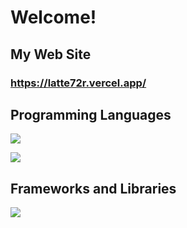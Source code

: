 # Welcome!  
## My Web Site
### https://latte72r.vercel.app/  

## Programming Languages  
![](https://skillicons.dev/icons?i=python,c,cpp,js,typescript,html,css)  

![](https://github-readme-stats.vercel.app/api/top-langs?username=latte72r&locale=en&layout=compact)

## Frameworks and Libraries  
<img src="https://skillicons.dev/icons?i=arduino,react,nextjs,gtk,git" /> <br /><br />

